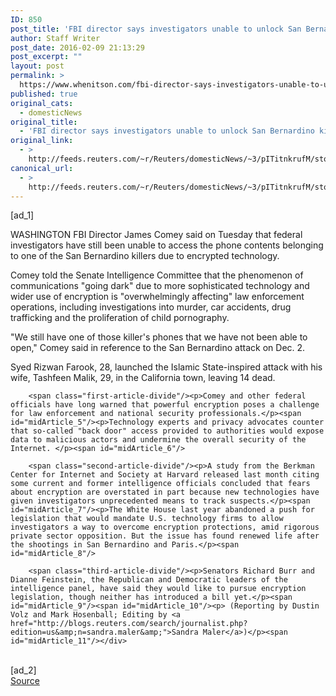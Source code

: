 ```yaml
---
ID: 850
post_title: 'FBI director says investigators unable to unlock San Bernardino killer&#039;s phone content'
author: Staff Writer
post_date: 2016-02-09 21:13:29
post_excerpt: ""
layout: post
permalink: >
  https://www.whenitson.com/fbi-director-says-investigators-unable-to-unlock-san-bernardino-killers-phone-content/
published: true
original_cats:
  - domesticNews
original_title:
  - 'FBI director says investigators unable to unlock San Bernardino killer&#039;s phone content'
original_link:
  - >
    http://feeds.reuters.com/~r/Reuters/domesticNews/~3/pITitnkrufM/story01.htm
canonical_url:
  - >
    http://feeds.reuters.com/~r/Reuters/domesticNews/~3/pITitnkrufM/story01.htm
---
```

 [ad_1]
<br><div id="articleText">
<span id="midArticle_start"/>

<span id="midArticle_0"/><span class="focusParagraph" readability="4"><p><span class="articleLocation">WASHINGTON</span> FBI Director James Comey said on Tuesday that federal investigators have still been unable to access the phone contents belonging to one of the San Bernardino killers due to encrypted technology.</p></span><span id="midArticle_1"/><p>Comey told the Senate Intelligence Committee that the phenomenon of communications "going dark" due to more sophisticated technology and wider use of encryption is "overwhelmingly affecting" law enforcement operations, including investigations into murder, car accidents, drug trafficking and the proliferation of child pornography.</p><span id="midArticle_2"/><p>"We still have one of those killer's phones that we have not been able to open," Comey said in reference to the San Bernardino attack on Dec. 2.</p><span id="midArticle_3"/><p>Syed Rizwan Farook, 28, launched the Islamic State-inspired attack with his wife, Tashfeen Malik, 29, in the California town, leaving 14 dead.</p><span id="midArticle_4"/>
        
        <span class="first-article-divide"/><p>Comey and other federal officials have long warned that powerful encryption poses a challenge for law enforcement and national security professionals.</p><span id="midArticle_5"/><p>Technology experts and privacy advocates counter that so-called "back door" access provided to authorities would expose data to malicious actors and undermine the overall security of the Internet. </p><span id="midArticle_6"/>
        
        <span class="second-article-divide"/><p>A study from the Berkman Center for Internet and Society at Harvard released last month citing some current and former intelligence officials concluded that fears about encryption are overstated in part because new technologies have given investigators unprecedented means to track suspects.</p><span id="midArticle_7"/><p>The White House last year abandoned a push for legislation that would mandate U.S. technology firms to allow investigators a way to overcome encryption protections, amid rigorous private sector opposition. But the issue has found renewed life after the shootings in San Bernardino and Paris.</p><span id="midArticle_8"/>
        
        <span class="third-article-divide"/><p>Senators Richard Burr and Dianne Feinstein, the Republican and Democratic leaders of the intelligence panel, have said they would like to pursue encryption legislation, though neither has introduced a bill yet.</p><span id="midArticle_9"/><span id="midArticle_10"/><p> (Reporting by Dustin Volz and Mark Hosenball; Editing by <a href="http://blogs.reuters.com/search/journalist.php?edition=us&amp;n=sandra.maler&amp;">Sandra Maler</a>)</p><span id="midArticle_11"/></div>
<br>[ad_2]
<br><a href="http://feeds.reuters.com/~r/Reuters/domesticNews/~3/pITitnkrufM/story01.htm">Source </a>